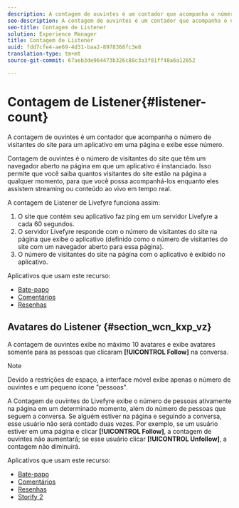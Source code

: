 ```yaml
---
description: A contagem de ouvintes é um contador que acompanha o número de visitantes do site para um aplicativo em uma página e exibe esse número.
seo-description: A contagem de ouvintes é um contador que acompanha o número de visitantes do site para um aplicativo em uma página e exibe esse número.
seo-title: Contagem de Listener
solution: Experience Manager
title: Contagem de Listener
uuid: fdd7cfe4-ae69-4d31-baa2-8978368fc3e8
translation-type: tm+mt
source-git-commit: 67aeb3de964473b326c88c3a3f81ff48a6a12652

---
```



# Contagem de Listener{#listener-count}

A contagem de ouvintes é um contador que acompanha o número de visitantes do site para um aplicativo em uma página e exibe esse número.

Contagem de ouvintes é o número de visitantes do site que têm um navegador aberto na página em que um aplicativo é instanciado. Isso permite que você saiba quantos visitantes do site estão na página a qualquer momento, para que você possa acompanhá-los enquanto eles assistem streaming ou conteúdo ao vivo em tempo real.

A contagem de Listener de Livefyre funciona assim:

1. O site que contém seu aplicativo faz ping em um servidor Livefyre a cada 60 segundos.
1. O servidor Livefyre responde com o número de visitantes do site na página que exibe o aplicativo (definido como o número de visitantes do site com um navegador aberto para essa página).
1. O número de visitantes do site na página com o aplicativo é exibido no aplicativo.

Aplicativos que usam este recurso:

* [Bate-papo](../c-about-apps/c-chat-app/c-chat-app.md#c_chat_app)
* [Comentários](/help/using/c-about-apps/c-comments/c-comments.md)
* [Resenhas](../c-about-apps/c-reviews-app/c-reviews-app.md#c_reviews_app)

## Avatares do Listener {#section_wcn_kxp_vz}

A contagem de ouvintes exibe no máximo 10 avatares e exibe avatares somente para as pessoas que clicaram **[!UICONTROL Follow]** na conversa.

>[!NOTE]
>
>Devido a restrições de espaço, a interface móvel exibe apenas o número de ouvintes e um pequeno ícone "pessoas".

A Contagem de ouvintes do Livefyre exibe o número de pessoas ativamente na página em um determinado momento, além do número de pessoas que seguem a conversa. Se alguém estiver na página e seguindo a conversa, esse usuário não será contado duas vezes. Por exemplo, se um usuário estiver em uma página e clicar **[!UICONTROL Follow]**, a contagem de ouvintes não aumentará; se esse usuário clicar **[!UICONTROL Unfollow]**, a contagem não diminuirá.

Aplicativos que usam este recurso:

* [Bate-papo](../c-about-apps/c-chat-app/c-chat-app.md#c_chat_app)
* [Comentários](/help/using/c-about-apps/c-comments/c-comments.md)
* [Resenhas](../c-about-apps/c-reviews-app/c-reviews-app.md#c_reviews_app)
* [Storify 2](../c-about-apps/c-storify2/c-storify2.md#c_storify2)

